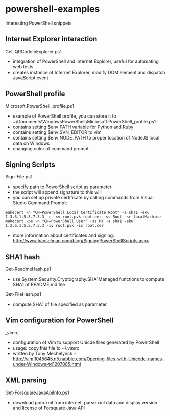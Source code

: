 powershell-examples
===================

Interesting PowerShell snippets

Internet Explorer interaction
-----------------------------

 Get-QRCodeInExplorer.ps1

  - integration of PowerShell and Internet Explorer, useful for automating web tests
  - creates instance of Internet Explorer, modify DOM element and dispatch JavaScript event

PowerShell profile
------------------

 Microsoft.PowerShell_profile.ps1 

  - example of PowerShell profile, you can store it to ~\Documents\WindowsPowerShell\Microsoft.PowerShell_profile.ps1
  - contains setting $env:PATH variable for Python and Ruby
  - contains setting $env:SVN_EDITOR to vim
  - contains setting $env:NODE_PATH to proper location of NodeJS local data on Windows
  - changing color of command prompt

Signing Scripts
---------------

 Sign-File.ps1

  - specify path to PowerShell script as parameter
  - the script will append signature to this will
  - you can set up private certificate by calling commands from Visual Studio Command Prompt:
```
makecert -n "CN=PowerShell Local Certificate Root" -a sha1 -eku 1.3.6.1.5.5.7.3.3 -r -sv root.pvk root.cer -ss Root -sr localMachine
makecert -pe -n "CN=PowerShell User" -ss MY -a sha1 -eku 1.3.6.1.5.5.7.3.3 -iv root.pvk -ic root.cer
```
  - more information about certificates and signing: http://www.hanselman.com/blog/SigningPowerShellScripts.aspx

SHA1 hash
---------

 Get-ReadmeHash.ps1

  - use System.Security.Cryptography.SHA1Managed functions to compute SHA1 of README.md file

 Get-FileHash.ps1

   - compute SHA1 of file specified as parameter

Vim configuration for PowerShell
--------------------------------

 _vimrc

  - configuration of Vim to support Unicde files generated by PowerShell
  - usage: copy this file to ~/.vimrc
  - written by Tony Mechelynck - http://vim.1045645.n5.nabble.com/Opening-files-with-Unicode-names-under-Windows-td1207885.html

XML parsing
-----------

 Get-ForsquareJavaApiInfo.ps1

  - download pom.xml from internet, parse xml data and display version and license of Forsquare Java API

